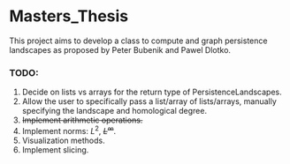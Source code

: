 # Masters_Thesis

This project aims to develop a class to compute and graph persistence 
landscapes as proposed by Peter Bubenik and Pawel Dlotko. 

### TODO:
1. Decide on lists vs arrays for the return type of PersistenceLandscapes.
2. Allow the user to specifically pass a list/array of lists/arrays, manually
  specifying the landscape and homological degree.
3. ~~Implement arithmetic operations.~~
4. Implement norms: $L^2$, ~~$L^{\infty}$~~.
5. Visualization methods.
6. Implement slicing.
